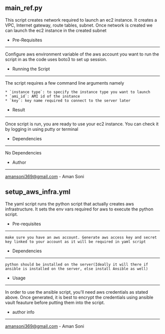 main_ref.py
-----------
This script creates network required to launch an ec2 instance. It creates a VPC, Internet gateway, route tables, subnet. Once network is created we can launch the ec2 instance in the created subnet

  * Pre-Requisites
   ------------------

  Configure aws environment variable of the aws account you want to run the script in as the code uses boto3 to set up session.

  * Running the Script
------------------------

  The script requires a few command line arguments namely 

    * `instance type`: to specify the instance type you want to launch
    * `ami_id`: AMI id of the instance
    * `key`: key name required to connect to the server later

  * Result
-------------

  Once script is run, you are ready to use your ec2 instance. You can check it by logging in using putty or terminal

  * Dependencies
-------------

  No Dependencies

  * Author
----------

  amansoni369@gmail.com - Aman Soni


setup_aws_infra.yml
---------------------
The yaml script runs the python script that actually creates aws infrastructure. It sets the env vars required for aws to execute the python script.

  * Pre-requisites
  ------------------
    make sure you have an aws account. Generate aws access key and secret key linked to your account as it will be required in yaml script

  * Dependencies
  ----------------
    python should be installed on the server(Ideally it will there if ansible is installed on the server, else install Ansible as well)
    
  * Usage
  -------
  In order to use the ansible script, you'll need aws credentials as stated above. Once generated, it is best to encrypt the credentials using ansible vault feauture before putting them into the script.
  
  * author info
  -------------
  amansoni369@gmail.com - Aman Soni
